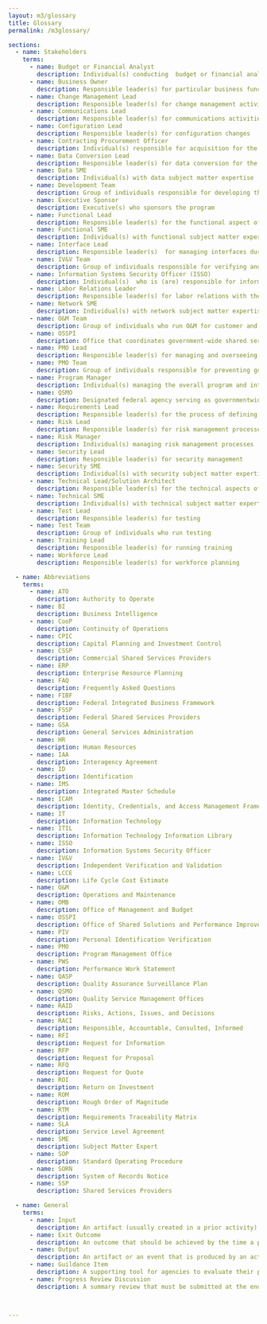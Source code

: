 ```yaml
---
layout: m3/glossary
title: Glossary
permalink: /m3glossary/

sections:
  - name: Stakeholders
    terms:
      - name: Budget or Financial Analyst 
        description: Individual(s) conducting  budget or financial analysis
      - name: Business Owner  
        description: Responsible leader(s) for particular business functions on customer side, e.g., CFO, CHCO
      - name: Change Management Lead
        description: Responsible leader(s) for change management activities for the program
      - name: Communications Lead
        description: Responsible leader(s) for communications activities for the program
      - name: Configuration Lead
        description: Responsible leader(s) for configuration changes 
      - name: Contracting Procurement Officer 
        description: Individual(s) responsible for acquisition for the organization and managing contracts
      - name: Data Conversion Lead 
        description: Responsible leader(s) for data conversion for the program
      - name: Data SME
        description: Individual(s) with data subject matter expertise
      - name: Development Team
        description: Group of individuals responsible for developing the technical solution
      - name: Executive Sponsor 
        description: Executive(s) who sponsors the program
      - name: Functional Lead
        description: Responsible leader(s) for the functional aspect of solution implementation 
      - name: Functional SME
        description: Individual(s) with functional subject matter expertise
      - name: Interface Lead 
        description: Responsible leader(s)  for managing interfaces during the solution implementation
      - name: IV&V Team
        description: Group of individuals responsible for verifying and validating processes
      - name: Information Systems Security Officer (ISSO)
        description: Individual(s)  who is (are) responsible for information systems security 
      - name: Labor Relations Leader
        description: Responsible leader(s) for labor relations with the Union(s)
      - name: Network SME
        description: Individual(s) with network subject matter expertise
      - name: O&M Team
        description: Group of individuals who run O&M for customer and provider 
      - name: OSSPI
        description: Office that coordinates government-wide shared services governance, executes program management, and develops processes to support development and implementation of OMB policy as it relates to mission support services
      - name: PMO Lead
        description: Responsible leader(s) for managing and overseeing program activities
      - name: PMO Team
        description: Group of individuals responsible for preventing governance gaps in program activities
      - name: Program Manager
        description: Individual(s) managing the overall program and integration of activities
      - name: QSMO
        description: Designated federal agency serving as governmentwide storefronts and brokers, offering solutions for technology and services in their functional area
      - name: Requirements Lead
        description: Responsible leader(s) for the process of defining and managing requirements
      - name: Risk Lead
        description: Responsible leader(s) for risk management processes
      - name: Risk Manager
        description: Individual(s) managing risk management processes
      - name: Security Lead 
        description: Responsible leader(s) for security management
      - name: Security SME
        description: Individual(s) with security subject matter expertise
      - name: Technical Lead/Solution Architect
        description: Responsible leader(s) for the technical aspects of solution implementation
      - name: Technical SME
        description: Individual(s) with technical subject matter expertise
      - name: Test Lead
        description: Responsible leader(s) for testing
      - name: Test Team
        description: Group of individuals who run testing
      - name: Training Lead
        description: Responsible leader(s) for running training
      - name: Workforce Lead 
        description: Responsible leader(s) for workforce planning

  - name: Abbreviations
    terms:
      - name: ATO
        description: Authority to Operate
      - name: BI
        description: Business Intelligence
      - name: CooP
        description: Continuity of Operations
      - name: CPIC
        description: Capital Planning and Investment Control
      - name: CSSP
        description: Commercial Shared Services Providers
      - name: ERP
        description: Enterprise Resource Planning
      - name: FAQ 
        description: Frequently Asked Questions
      - name: FIBF
        description: Federal Integrated Business Framework
      - name: FSSP
        description: Federal Shared Services Providers
      - name: GSA
        description: General Services Administration
      - name: HR
        description: Human Resources
      - name: IAA
        description: Interagency Agreement
      - name: ID
        description: Identification
      - name: IMS
        description: Integrated Master Schedule
      - name: ICAM
        description: Identity, Credentials, and Access Management Framework
      - name: IT
        description: Information Technology
      - name: ITIL
        description: Information Technology Information Library 
      - name: ISSO
        description: Information Systems Security Officer 
      - name: IV&V
        description: Independent Verification and Validation
      - name: LCCE
        description: Life Cycle Cost Estimate
      - name: O&M
        description: Operations and Maintenance
      - name: OMB
        description: Office of Management and Budget
      - name: OSSPI
        description: Office of Shared Solutions and Performance Improvement
      - name: PIV
        description: Personal Identification Verification
      - name: PMO
        description: Program Management Office
      - name: PWS
        description: Performance Work Statement
      - name: QASP
        description: Quality Assurance Surveillance Plan
      - name: QSMO
        description: Quality Service Management Offices
      - name: RAID 
        description: Risks, Actions, Issues, and Decisions 
      - name: RACI
        description: Responsible, Accountable, Consulted, Informed
      - name: RFI
        description: Request for Information
      - name: RFP
        description: Request for Proposal
      - name: RFQ
        description: Request for Quote
      - name: ROI
        description: Return on Investment
      - name: ROM
        description: Rough Order of Magnitude
      - name: RTM
        description: Requirements Traceability Matrix
      - name: SLA
        description: Service Level Agreement
      - name: SME
        description: Subject Matter Expert
      - name: SOP
        description: Standard Operating Procedure
      - name: SORN
        description: System of Records Notice 
      - name: SSP
        description: Shared Services Providers

  - name: General
    terms:
      - name: Input
        description: An artifact (usually created in a prior activity) or an event recommended to support completion of activities.
      - name: Exit Outcome
        description: An outcome that should be achieved by the time a phase is complete but is not necessarily a tollgate.
      - name: Output
        description: An artifact or an event that is produced by an activity to facilitate robust planning and migration activities in comprehensive program artifacts.
      - name: Guildance Item
        description: A supporting tool for agencies to evaluate their plans and program artifacts against leading practices; guidance items can be used to shape the content of agency specific documentation when not using a template.
      - name: Progress Review Discussion
        description: A summary review that must be submitted at the end of a phase with key components to inform risk review and budget/funding decisions for the migration.



---
```

